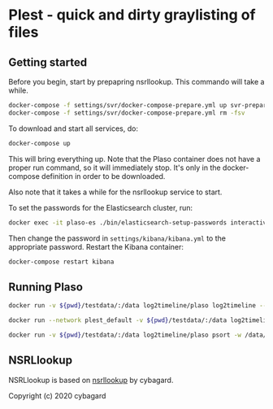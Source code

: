 # Plest - quick and dirty graylisting of files

## Getting started

Before you begin, start by prepapring nsrllookup. This commando will take a while.

```bash
docker-compose -f settings/svr/docker-compose-prepare.yml up svr-prepare && 
docker-compose -f settings/svr/docker-compose-prepare.yml rm -fsv
```

To download and start all services, do:

```bash
docker-compose up
```

This will bring everything up. Note that the Plaso container does not have a proper run command, so it will immediately stop. It's only in the docker-compose definition in order to be downloaded.

Also note that it takes a while for the nsrllookup service to start.

To set the passwords for the Elasticsearch cluster, run:

```bash
docker exec -it plaso-es ./bin/elasticsearch-setup-passwords interactive
```

Then change the password in ```settings/kibana/kibana.yml``` to the appropriate password. Restart the Kibana container:

```bash
docker-compose restart kibana
```

## Running Plaso

```bash
docker run -v ${pwd}/testdata/:/data log2timeline/plaso log2timeline --hashers all /data/evidences.plaso /data/evidences
```

```bash
docker run --network plest_default -v ${pwd}/testdata/:/data log2timeline/plaso psort --analysis nsrlsvr --nsrlsvr-hash md5 --nsrlsvr-host svr --nsrlsvr-port 9120 -w /data/output.log /data/evidences.plaso
```

```bash
docker run -v ${pwd}/testdata/:/data log2timeline/plaso psort -w /data/timeline.log /data/evidences.plaso
```

## NSRLlookup

NSRLlookup is based on [nsrllookup](https://github.com/cybagard/nsrllookup) by cybagard.

Copyright (c) 2020 cybagard